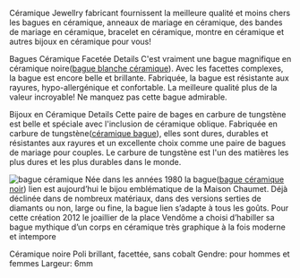 Céramique Jewellry fabricant fournissent la meilleure qualité et moins chers les bagues en céramique, anneaux de mariage en céramique, des bandes de mariage en céramique, bracelet en céramique, montre en céramique et autres bijoux en céramique pour vous!

Bagues Céramique Facetée Details
C'est vraiment une bague magnifique en céramique noire([bague blanche céramique](http://www.ceramicrings.fr/bagues-en-c-ramique-blanche-c-104_121.html)). Avec les facettes complexes, la bague est encore belle et brillante. Fabriquée, la bague est résistante aux rayures, hypo-allergénique et confortable. La meilleure qualité plus de la valeur incroyable! Ne manquez pas cette bague admirable.


Bijoux en Céramique Details
Cette paire de bages en carbure de tungstène est belle et spéciale avec l'inclusion de céramique oblique. Fabriquée en carbure de tungstène([céramique bague](http://www.ceramicrings.fr/bagues-en-c-ramique-c-104.html)), elles sont dures, durables et résistantes aux rayures et un excellente choix comme une paire de bagues de mariage pour couples. Le carbure de tungstène est l'un des matières les plus dures et les plus durables dans le monde.

![bague céramique](http://www.ceramicrings.fr/images/s/w/j_001c4__13636.jpg)
Née dans les années 1980 la bague([bague céramique noir](http://www.ceramicrings.fr/bagues-en-c-ramique-noire-c-104_120.html)) lien est aujourd’hui le bijou emblématique de la Maison Chaumet. Déjà déclinée dans  de nombreux matériaux, dans des versions serties de diamants ou non, large ou fine, la bague lien s’adapte à tous les goûts. Pour cette création 2012 le joaillier de la place Vendôme a choisi d’habiller sa bague mythique d’un corps en céramique très graphique à la fois moderne et intempore

Céramique noire
Poli brillant, facettée, sans cobalt
Gendre: pour hommes et femmes
Largeur: 6mm

